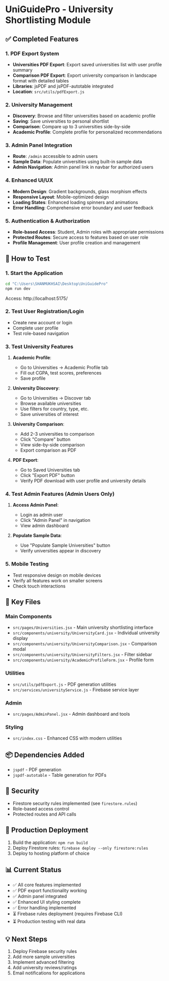 # UniGuidePro - University Shortlisting Module

## ✅ Completed Features

### 1. PDF Export System
- **Universities PDF Export**: Export saved universities list with user profile summary
- **Comparison PDF Export**: Export university comparison in landscape format with detailed tables
- **Libraries**: jsPDF and jsPDF-autotable integrated
- **Location**: `src/utils/pdfExport.js`

### 2. University Management
- **Discovery**: Browse and filter universities based on academic profile
- **Saving**: Save universities to personal shortlist
- **Comparison**: Compare up to 3 universities side-by-side
- **Academic Profile**: Complete profile for personalized recommendations

### 3. Admin Panel Integration
- **Route**: `/admin` accessible to admin users
- **Sample Data**: Populate universities using built-in sample data
- **Admin Navigation**: Admin panel link in navbar for authorized users

### 4. Enhanced UI/UX
- **Modern Design**: Gradient backgrounds, glass morphism effects
- **Responsive Layout**: Mobile-optimized design
- **Loading States**: Enhanced loading spinners and animations
- **Error Handling**: Comprehensive error boundary and user feedback

### 5. Authentication & Authorization
- **Role-based Access**: Student, Admin roles with appropriate permissions
- **Protected Routes**: Secure access to features based on user role
- **Profile Management**: User profile creation and management

## 🎯 How to Test

### 1. Start the Application
```bash
cd "C:\Users\SHANMUKHSAI\Desktop\UniGuidePro"
npm run dev
```
Access: http://localhost:5175/

### 2. Test User Registration/Login
- Create new account or login
- Complete user profile
- Test role-based navigation

### 3. Test University Features
1. **Academic Profile**:
   - Go to Universities → Academic Profile tab
   - Fill out CGPA, test scores, preferences
   - Save profile

2. **University Discovery**:
   - Go to Universities → Discover tab
   - Browse available universities
   - Use filters for country, type, etc.
   - Save universities of interest

3. **University Comparison**:
   - Add 2-3 universities to comparison
   - Click "Compare" button
   - View side-by-side comparison
   - Export comparison as PDF

4. **PDF Export**:
   - Go to Saved Universities tab
   - Click "Export PDF" button
   - Verify PDF download with user profile and university details

### 4. Test Admin Features (Admin Users Only)
1. **Access Admin Panel**:
   - Login as admin user
   - Click "Admin Panel" in navigation
   - View admin dashboard

2. **Populate Sample Data**:
   - Use "Populate Sample Universities" button
   - Verify universities appear in discovery

### 5. Mobile Testing
- Test responsive design on mobile devices
- Verify all features work on smaller screens
- Check touch interactions

## 🔧 Key Files

### Main Components
- `src/pages/Universities.jsx` - Main university shortlisting interface
- `src/components/university/UniversityCard.jsx` - Individual university display
- `src/components/university/UniversityComparison.jsx` - Comparison modal
- `src/components/university/UniversityFilters.jsx` - Filter sidebar
- `src/components/university/AcademicProfileForm.jsx` - Profile form

### Utilities
- `src/utils/pdfExport.js` - PDF generation utilities
- `src/services/universityService.js` - Firebase service layer

### Admin
- `src/pages/AdminPanel.jsx` - Admin dashboard and tools

### Styling
- `src/index.css` - Enhanced CSS with modern utilities

## 📦 Dependencies Added
- `jspdf` - PDF generation
- `jspdf-autotable` - Table generation for PDFs

## 🔐 Security
- Firestore security rules implemented (see `firestore.rules`)
- Role-based access control
- Protected routes and API calls

## 🚀 Production Deployment
1. Build the application: `npm run build`
2. Deploy Firestore rules: `firebase deploy --only firestore:rules`
3. Deploy to hosting platform of choice

## 📊 Current Status
- ✅ All core features implemented
- ✅ PDF export functionality working
- ✅ Admin panel integrated
- ✅ Enhanced UI styling complete
- ✅ Error handling implemented
- ⏳ Firebase rules deployment (requires Firebase CLI)
- ⏳ Production testing with real data

## 💡 Next Steps
1. Deploy Firebase security rules
2. Add more sample universities
3. Implement advanced filtering
4. Add university reviews/ratings
5. Email notifications for applications
